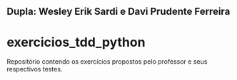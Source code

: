 ## Dupla: Wesley Erik Sardi e Davi Prudente Ferreira

# exercicios_tdd_python
Repositório contendo os exercícios propostos pelo professor e seus respectivos testes.
